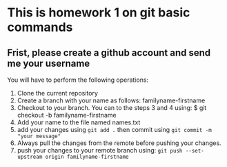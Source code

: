# This is homework 1 on git basic commands

## Frist, please create a github account and send me your username

You will have to perform the following operations:

1. Clone the current repository
2. Create a branch with your name as follows: familyname-firstname
3. Checkout to your branch. You can to the steps 3 and 4 using: $ git checkout -b familyname-firstname
4. Add your name to the file named names.txt
5. add your changes using `git add .` then commit using `git commit -m "your message"`
6. Always pull the changes from the remote before pushing your changes.
7. push your changes to your remote branch using: `git push --set-upstream origin familyname-firstname`
 
